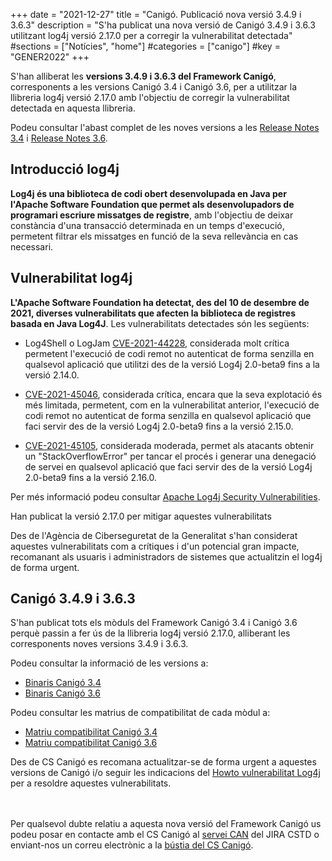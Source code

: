 +++
date        = "2021-12-27"
title       = "Canigó. Publicació nova versió 3.4.9 i 3.6.3"
description = "S'ha publicat una nova versió de Canigó 3.4.9 i 3.6.3 utilitzant log4j versió 2.17.0 per a corregir la vulnerabilitat detectada"
#sections    = ["Notícies", "home"]
#categories  = ["canigo"]
#key         = "GENER2022"
+++

S'han alliberat les **versions 3.4.9 i 3.6.3 del Framework Canigó**, corresponents a les versions Canigó 3.4 i Canigó 3.6, per a utilitzar
la llibreria log4j versió 2.17.0 amb l'objectiu de corregir la vulnerabilitat detectada en aquesta llibreria.

Podeu consultar l'abast complet de les noves versions a les [Release Notes 3.4](/canigo-download-related/release-notes-canigo-34) i
[Release Notes 3.6](/canigo-download-related/release-notes-canigo-36).

## Introducció log4j

**Log4j és una biblioteca de codi obert desenvolupada en Java per l'Apache Software Foundation que permet als desenvolupadors
de programari escriure missatges de registre**, amb l'objectiu de deixar constància d'una transacció determinada en un temps d'execució,
permetent filtrar els missatges en funció de la seva rellevància en cas necessari.

## Vulnerabilitat log4j

**L'Apache Software Foundation ha detectat, des del 10 de desembre de 2021, diverses vulnerabilitats que afecten la
biblioteca de registres basada en Java Log4J**. Les vulnerabilitats detectades són les següents:

- Log4Shell o LogJam [CVE-2021-44228](https://cve.mitre.org/cgi-bin/cvename.cgi?name=CVE-2021-44228), considerada molt crítica permetent l'execució
de codi remot no autenticat de forma senzilla en qualsevol aplicació que utilitzi des de la versió Log4j 2.0-beta9 fins a la versió 2.14.0.

- [CVE-2021-45046](https://cve.mitre.org/cgi-bin/cvename.cgi?name=CVE-2021-45046), considerada crítica, encara que la seva explotació és més limitada,
permetent, com en la vulnerabilitat anterior, l'execució de codi remot no autenticat de forma senzilla en qualsevol aplicació que faci servir des de la
versió Log4j 2.0-beta9 fins a la versió 2.15.0.

- [CVE-2021-45105](https://cve.mitre.org/cgi-bin/cvename.cgi?name=CVE-2021-45105), considerada moderada, permet als atacants obtenir un "StackOverflowError"
per tancar el procés i generar una denegació de servei en qualsevol aplicació que faci servir des de la versió Log4j 2.0-beta9 fins a la versió 2.16.0.

Per més informació podeu consultar [Apache Log4j Security Vulnerabilities](https://logging.apache.org/log4j/2.x/security.html).

Han publicat la versió 2.17.0 per mitigar aquestes vulnerabilitats

Des de l'Agència de Ciberseguretat de la Generalitat s'han considerat aquestes vulnerabilitats com a crítiques i d'un potencial
gran impacte, recomanant als usuaris i administradors de sistemes que actualitzin el log4j de forma urgent.

## Canigó 3.4.9 i 3.6.3

S'han publicat tots els mòduls del Framework Canigó 3.4 i Canigó 3.6 perquè passin a fer ús de la llibreria log4j versió 2.17.0,
alliberant les corresponents noves versions 3.4.9 i 3.6.3.

Podeu consultar la informació de les versions a:

- [Binaris Canigó 3.4](/canigo/download/canigo-34/)
- [Binaris Canigó 3.6](/canigo/download/canigo-36/)

Podeu consultar les matrius de compatibilitat de cada mòdul a:

- [Matriu compatibilitat Canigó 3.4](/canigo-download-related/matrius-compatibilitats/canigo-34/)
- [Matriu compatibilitat Canigó 3.6](/canigo-download-related/matrius-compatibilitats/canigo-36/)

Des de CS Canigó es recomana actualitzar-se de forma urgent a aquestes versions de Canigó i/o seguir les
indicacions del [Howto vulnerabilitat Log4j](/howtos/2021-12-13-Howto-canigo-log4jshell/)
per a resoldre aquestes vulnerabilitats.

<br/><br/>
Per qualsevol dubte relatiu a aquesta nova versió del Framework Canigó us podeu posar en contacte amb el CS Canigó
al [servei CAN](https://cstd.ctti.gencat.cat/jiracstd/projects/CAN) del JIRA CSTD o enviant-nos un correu electrònic
a la [bústia del CS Canigó](mailto:oficina-tecnica.canigo.ctti@gencat.cat).
